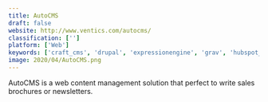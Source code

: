 ```yaml
---
title: AutoCMS
draft: false 
website: http://www.ventics.com/autocms/
classification: ['']
platform: ['Web']
keywords: ['craft_cms', 'drupal', 'expressionengine', 'grav', 'hubspot_website_platform', 'koa', 'lndr', 'mezzanine', 'processwire', 'saas_pages', 'ship', 'shoutcms', 'silverstripe', 'statamic', 'typo3', 'wordpress', 'snews']
image: 2020/04/AutoCMS.png
---
```

AutoCMS is a web content management solution that perfect to write sales brochures or newsletters.